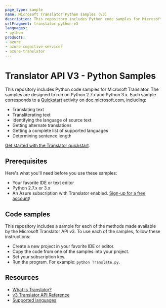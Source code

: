 ```yaml
---
page_type: sample
name: Microsoft Translator Python samples (v3)
description: This repository includes Python code samples for Microsoft Translator. 
urlFragment: translator-python-v3
languages:
- python
products:
- azure
- azure-cognitive-services
- azure-translator
---
```


# Translator API V3 - Python Samples

This repository includes Python code samples for Microsoft Translator. The samples are designed to run on Python 2.7.x and Python 3.x. Each sample corresponds to a [Quickstart](https://docs.microsoft.com/azure/cognitive-services/translator/quickstart-translator) activity on doc.microsoft.com, including:

* Translating text
* Transliterating text
* Identifying the language of source text
* Getting alternate translations
* Getting a complete list of supported languages
* Determining sentence length

[Get started with the Translator quickstart](https://docs.microsoft.com/azure/cognitive-services/translator/quickstart-translator).

## Prerequisites

Here's what you'll need before you use these samples:

* Your favorite IDE or text editor
* Python 2.7.x or 3.x
* An Azure subscription with Translator enabled. [Sign-up for a free account](https://docs.microsoft.com/azure/cognitive-services/translator/translator-text-how-to-signup)!

## Code samples

This repository includes a sample for each of the methods made available by the Microsoft Translator API v3. To use each of the samples, follow these instructions:

* Create a new project in your favorite IDE or editor.
* Copy the code from one of the samples into your project.
* Set your subscription key.
* Run the program. For example: `python Translate.py`.

## Resources

* [What is Translator?](https://docs.microsoft.com/azure/cognitive-services/translator/translator-info-overview)
* [v3 Translator API Reference](https://docs.microsoft.com/azure/cognitive-services/translator/)
* [Supported languages](https://docs.microsoft.com/azure/cognitive-services/translator/language-support)
